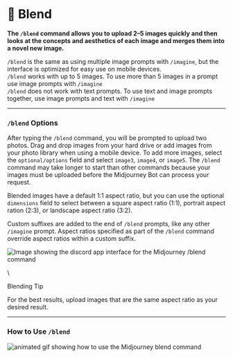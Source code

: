 # 🎨 Blend

**The `/blend` command allows you to upload 2–5 images quickly and then looks at the concepts and aesthetics of each image and merges them into a novel new image.**

`/blend` is the same as using multiple image prompts with `/imagine`, but the interface is optimized for easy use on mobile devices.\
`/blend` works with up to 5 images. To use more than 5 images in a prompt use image prompts with `/imagine`\
`/blend` does not work with text prompts. To use text and image prompts together, use image prompts and text with `/imagine`

***

### `/blend` Options <a href="#blend-options" id="blend-options"></a>

After typing the `/blend` command, you will be prompted to upload two photos. Drag and drop images from your hard drive or add images from your photo library when using a mobile device. To add more images, select the `optional/options` field and select `image3`, `image4`, or `image5`. The `/blend` command may take longer to start than other commands because your images must be uploaded before the Midjourney Bot can process your request.

Blended images have a default 1:1 aspect ratio, but you can use the optional `dimensions` field to select between a square aspect ratio (1:1), portrait aspect ration (2:3), or landscape aspect ratio (3:2).

Custom suffixes are added to the end of `/blend` prompts, like any other `/imagine` prompt. Aspect ratios specified as part of the `/blend` command override aspect ratios within a custom suffix.

![Image showing the discord app interface for the Midjourney /blend command](https://cdn.document360.io/3040c2b6-fead-4744-a3a9-d56d621c6c7e/Images/Documentation/MJ\_Blend\_Interface.png)

\


Blending Tip

For the best results, upload images that are the same aspect ratio as your desired result.

***

### How to Use `/blend` <a href="#how-to-use-blend" id="how-to-use-blend"></a>

![animated gif showing how to use the Midjourney blend command](https://cdn.document360.io/3040c2b6-fead-4744-a3a9-d56d621c6c7e/Images/Documentation/MJ\_Blend.gif)
